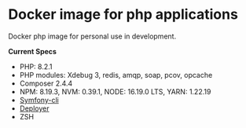 # Docker image for php applications

Docker php image for personal use in development.

**Current Specs**
* PHP: 8.2.1
* PHP modules: Xdebug 3, redis, amqp, soap, pcov, opcache
* Composer 2.4.4 
* NPM: 8.19.3, NVM: 0.39.1, NODE: 16.19.0 LTS, YARN: 1.22.19
* [Symfony-cli](https://symfony.com/download)
* [Deployer](https://github.com/deployphp/deployer)
* ZSH
